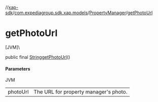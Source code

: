 //[xap-sdk](../../../index.md)/[com.expediagroup.sdk.xap.models](../index.md)/[PropertyManager](index.md)/[getPhotoUrl](get-photo-url.md)

# getPhotoUrl

[JVM]\

public final [String](https://docs.oracle.com/javase/8/docs/api/java/lang/String.html)[getPhotoUrl](get-photo-url.md)()

#### Parameters

JVM

| | |
|---|---|
| photoUrl | The URL for property manager's photo. |
